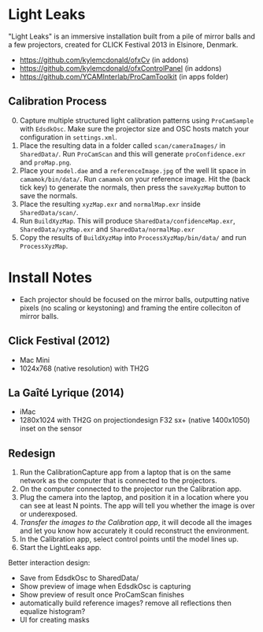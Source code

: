 # Light Leaks

"Light Leaks" is an immersive installation built from a pile of mirror balls and a few projectors, created for CLICK Festival 2013 in Elsinore, Denmark.

* https://github.com/kylemcdonald/ofxCv (in addons)
* https://github.com/kylemcdonald/ofxControlPanel (in addons)
* https://github.com/YCAMInterlab/ProCamToolkit (in apps folder)

## Calibration Process

0. Capture multiple structured light calibration patterns using `ProCamSample` with `EdsdkOsc`. Make sure the projector size and OSC hosts match your configuration in `settings.xml`.
0. Place the resulting data in a folder called `scan/cameraImages/` in `SharedData/`. Run `ProCamScan` and this will generate `proConfidence.exr` and `proMap.png`.
0. Place your `model.dae` and a `referenceImage.jpg` of the well lit space in `camamok/bin/data/`. Run `camamok` on your reference image. Hit the (back tick key) to generate the normals, then press the `saveXyzMap` button to save the normals.
0. Place the resulting `xyzMap.exr` and `normalMap.exr` inside `SharedData/scan/`.
0. Run `BuildXyzMap`. This will produce `SharedData/confidenceMap.exr`, `SharedData/xyzMap.exr` and `SharedData/normalMap.exr`
0. Copy the results of `BuildXyzMap` into `ProcessXyzMap/bin/data/` and run `ProcessXyzMap`.

# Install Notes

* Each projector should be focused on the mirror balls, outputting native pixels (no scaling or keystoning) and framing the entire colleciton of mirror balls.

## Click Festival (2012)

* Mac Mini
* 1024x768 (native resolution) with TH2G

## La Gaîté Lyrique (2014)

* iMac
* 1280x1024 with TH2G on projectiondesign F32 sx+ (native 1400x1050) inset on the sensor

## Redesign

1. Run the CalibrationCapture app from a laptop that is on the same network as the computer that is connected to the projectors.
2. On the computer connected to the projector run the Calibration app.
3. Plug the camera into the laptop, and position it in a location where you can see at least N points. The app will tell you whether the image is over or underexposed.
4. *Transfer the images to the Calibration app*, it will decode all the images and let you know how accurately it could reconstruct the environment.
5. In the Calibration app, select control points until the model lines up.
6. Start the LightLeaks app.

Better interaction design:

* Save from EdsdkOsc to SharedData/
* Show preview of image when EdsdkOsc is capturing
* Show preview of result once ProCamScan finishes
* automatically build reference images? remove all reflections then equalize histogram?
* UI for creating masks
